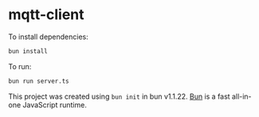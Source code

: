 # mqtt-client

To install dependencies:

```bash
bun install
```

To run:

```bash
bun run server.ts
```

This project was created using `bun init` in bun v1.1.22. [Bun](https://bun.sh) is a fast all-in-one JavaScript runtime.
